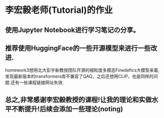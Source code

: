 # 李宏毅老师(Tutorial)的作业
## 使用Jupyter Notebook进行学习笔记の分享。
## 推荐使用HuggingFace的一些开源模型来进行一些改进.
homework3想用北大彭宇新教授团队开源的细粒度多模态Finedefics大模型来着,发现最新版本的transformers库不兼容了QAQ，之后还想用CLIP，也是同样的问题.还有一些课程链接网址失效.
## 总之,非常感谢李宏毅教授的课程!让我的理论和实做水平不断提升!后续会添加一些理论(noting)
